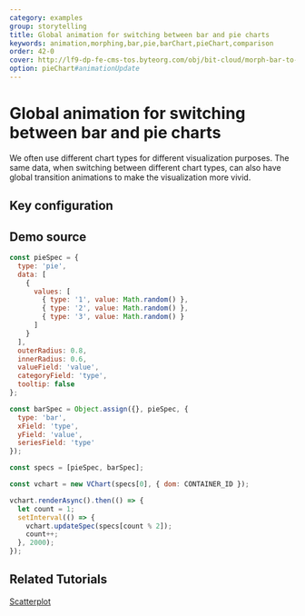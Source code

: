 ```yaml
---
category: examples
group: storytelling
title: Global animation for switching between bar and pie charts
keywords: animation,morphing,bar,pie,barChart,pieChart,comparison
order: 42-0
cover: http://lf9-dp-fe-cms-tos.byteorg.com/obj/bit-cloud/morph-bar-to-pie.gif
option: pieChart#animationUpdate
---
```


# Global animation for switching between bar and pie charts

We often use different chart types for different visualization purposes. The same data, when switching between different chart types, can also have global transition animations to make the visualization more vivid.

## Key configuration

## Demo source

```javascript livedemo
const pieSpec = {
  type: 'pie',
  data: [
    {
      values: [
        { type: '1', value: Math.random() },
        { type: '2', value: Math.random() },
        { type: '3', value: Math.random() }
      ]
    }
  ],
  outerRadius: 0.8,
  innerRadius: 0.6,
  valueField: 'value',
  categoryField: 'type',
  tooltip: false
};

const barSpec = Object.assign({}, pieSpec, {
  type: 'bar',
  xField: 'type',
  yField: 'value',
  seriesField: 'type'
});

const specs = [pieSpec, barSpec];

const vchart = new VChart(specs[0], { dom: CONTAINER_ID });

vchart.renderAsync().then(() => {
  let count = 1;
  setInterval(() => {
    vchart.updateSpec(specs[count % 2]);
    count++;
  }, 2000);
});
```

## Related Tutorials

[Scatterplot](link)
